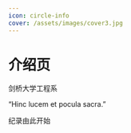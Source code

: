 ```yaml
---
icon: circle-info
cover: /assets/images/cover3.jpg
---
```


# 介绍页

剑桥大学工程系

“Hinc lucem et pocula sacra.”

纪录由此开始
